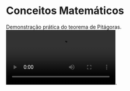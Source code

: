 # Conceitos Matemáticos

Demonstração prática do teorema de Pitágoras.  
![Pitágoras](./pitagoras.mov "Pitágoras").  
